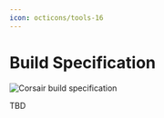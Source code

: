 ```yaml
---
icon: octicons/tools-16
---
```


# Build Specification

<img src="/assets/images/flow-build-specification.drawio.svg" alt="Corsair build specification" class="invert-on-slate">

TBD
